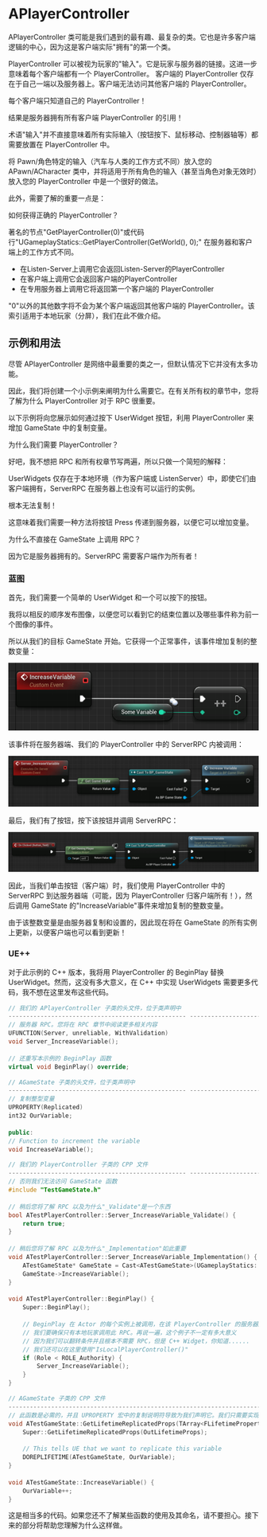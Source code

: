 # APlayerController

APlayerController 类可能是我们遇到的最有趣、最复杂的类。它也是许多客户端逻辑的中心，因为这是客户端实际"拥有"的第一个类。

PlayerController 可以被视为玩家的"输入"。它是玩家与服务器的链接。这进一步意味着每个客户端都有一个 PlayerController。
客户端的 PlayerController 仅存在于自己一端以及服务器上。客户端无法访问其他客户端的 PlayerController。

每个客户端只知道自己的 PlayerController！

结果是服务器拥有所有客户端 PlayerController 的引用！

术语"输入"并不直接意味着所有实际输入（按钮按下、鼠标移动、控制器轴等）都需要放置在 PlayerController 中。

将 Pawn/角色特定的输入（汽车与人类的工作方式不同）放入您的 APawn/ACharacter 类中，并将适用于所有角色的输入（甚至当角色对象无效时）放入您的 PlayerController 中是一个很好的做法。

此外，需要了解的重要一点是：

如何获得正确的 PlayerController？

著名的节点"GetPlayerController(0)"或代码行"UGameplayStatics::GetPlayerController(GetWorld(), 0);" 在服务器和客户端上的工作方式不同。

- 在Listen-Server上调用它会返回Listen-Server的PlayerController
- 在客户端上调用它会返回客户端的PlayerController
- 在专用服务器上调用它将返回第一个客户端的 PlayerController

"0"以外的其他数字将不会为某个客户端返回其他客户端的 PlayerController。该索引适用于本地玩家（分屏），我们在此不做介绍。

## 示例和用法​

尽管 APlayerController 是网络中最重要的类之一，但默认情况下它并没有太多功能。

因此，我们将创建一个小示例来阐明为什么需要它。在有关所有权的章节中，您将了解为什么 PlayerController 对于 RPC 很重要。

以下示例将向您展示如何通过按下 UserWidget 按钮，利用 PlayerController 来增加 GameState 中的复制变量。

为什么我们需要 PlayerController？

好吧，我不想把 RPC 和所有权章节写两遍，所以只做一个简短的解释：

UserWidgets 仅存在于本地环境（作为客户端或 ListenServer）中，即使它们由客户端拥有，ServerRPC 在服务器上也没有可以运行的实例。

根本无法复制！

这意味着我们需要一种方法将按钮 Press 传递到服务器，以便它可以增加变量。

为什么不直接在 GameState 上调用 RPC？

因为它是服务器拥有的。ServerRPC 需要客户端作为所有者！

### 蓝图​

首先，我们需要一个简单的 UserWidget 和一个可以按下的按钮。

我将以相反的顺序发布图像，以便您可以看到它的结束位置以及哪些事件称为前一个图像的事件。

所以从我们的目标 GameState 开始。它获得一个正常事件，该事件增加复制的整数变量：

![通过 GameState 中的事件增加变量。](../../images/g_image-19.png)

该事件将在服务器端、我们的 PlayerController 中的 ServerRPC 内被调用：

![服务器 RPC 告诉服务器在 GameState 中增加一个变量。](../../images/g_image-20.png)

最后，我们有了按钮，按下该按钮并调用 ServerRPC：

![UserWidget 中的按钮单击事件，通知 PlayerController 增加变量。](../../images/g_image-21.png)

因此，当我们单击按钮（客户端）时，我们使用 PlayerController 中的 ServerRPC 到达服务器端（可能，因为 PlayerController 归客户端所有！），然后调用 GameState 的"IncreaseVariable"事件来增加复制的整数变量。

由于该整数变量是由服务器复制和设置的，因此现在将在 GameState 的所有实例上更新，以便客户端也可以看到更新！

### UE++​

对于此示例的 C++ 版本，我将用 PlayerController 的 BeginPlay 替换 UserWidget。然而，这没有多大意义，在 C++ 中实现 UserWidgets 需要更多代码，我不想在这里发布这些代码。

``` cpp
// 我们的 APlayerController 子类的头文件，位于类声明中
-------------------------------------------------- ------------------------------------------
// 服务器 RPC。您将在 RPC 章节中阅读更多相关内容
UFUNCTION(Server, unreliable, WithValidation)
void Server_IncreaseVariable();

// 还重写本示例的 BeginPlay 函数
virtual void BeginPlay() override;
```

``` cpp
// AGameState 子类的头文件，位于类声明中
-------------------------------------------------- ------------------------------------------
// 复制整型变量
UPROPERTY(Replicated)
int32 OurVariable;

public:
// Function to increment the variable
void IncreaseVariable();
```

``` cpp
// 我们的 PlayerController 子类的 CPP 文件
-------------------------------------------------- ------------------------------------------
// 否则我们无法访问 GameState 函数
#include "TestGameState.h"

// 稍后您将了解 RPC 以及为什么"_Validate"是一个东西
bool ATestPlayerController::Server_IncreaseVariable_Validate() {
    return true;
}

// 稍后您将了解 RPC 以及为什么"_Implementation"如此重要
void ATestPlayerController::Server_IncreaseVariable_Implementation() {
    ATestGameState* GameState = Cast<ATestGameState>(UGameplayStatics::GetGameState(GetWorld()));
    GameState->IncreaseVariable();
}

void ATestPlayerController::BeginPlay() {
    Super::BeginPlay();

    // BeginPlay 在 Actor 的每个实例上被调用，在该 PlayerController 的服务器版本上也是如此。
    // 我们要确保只有本地玩家调用此 RPC。再说一遍，这个例子不一定有多大意义
    // 因为我们可以翻转条件并且根本不需要 RPC，但是 C++ Widget，你知道......
    // 我们还可以在这里使用"IsLocalPlayerController()"
    if (Role < ROLE_Authority) {
        Server_IncreaseVariable();
    }
}
```

``` cpp
// AGameState 子类的 CPP 文件
--------------------------------------------------------------------------------
// 此函数是必需的，并且 UPROPERTY 宏中的复制说明符导致为我们声明它。我们只需要实现它
void ATestGameState::GetLifetimeReplicatedProps(TArray<FLifetimeProperty>& OutLifetimeProps) const {
    Super::GetLifetimeReplicatedProps(OutLifetimeProps);

    // This tells UE that we want to replicate this variable
    DOREPLIFETIME(ATestGameState, OurVariable);
}

void ATestGameState::IncreaseVariable() {
    OurVariable++;
}
```

这是相当多的代码。如果您还不了解某些函数的使用及其命名，请不要担心。接下来的部分将帮助您理解为什么这样做。
